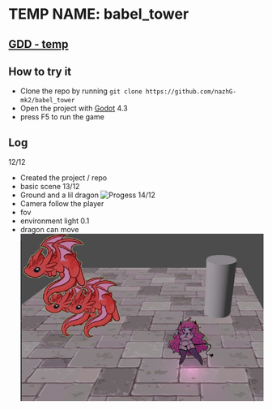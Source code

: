 # TEMP NAME: babel_tower

## [GDD - temp](https://excalidraw.com/#room=1c075e9df7693deada8d,jxQ_yw7jnBLWn4tNiRGGzA)

## How to try it
- Clone the repo by running `git clone https://github.com/nazhG-mk2/babel_tower`
- Open the project with [Godot](https://godotengine.org/download) 4.3
- press F5 to run the game

## Log
12/12
- Created the project / repo
- basic scene
13/12
- Ground and a lil dragon
![Progess](https://drive.google.com/file/d/11LPMiSZKEvX6OJas8ury0EjU1kB0ybnH/view)
14/12
- Camera follow the player
- fov
- environment light 0.1
- dragon can move
![Progess](https://raw.githubusercontent.com/nazhG-mk2/babel_tower/refs/heads/master/advances/12_14.png)



